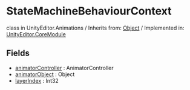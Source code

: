 # StateMachineBehaviourContext
class in UnityEditor.Animations
 / Inherits from: <a href="https://docs.unity3d.com/6000.2/Documentation/ScriptReference/Object.html">Object</a> / Implemented in: <a href="https://docs.unity3d.com/6000.2/Documentation/ScriptReference/UnityEditor.CoreModule.html">UnityEditor.CoreModule</a>

## Fields
- <a href="https://docs.unity3d.com/6000.2/Documentation/ScriptReference/StateMachineBehaviourContext-animatorController.html">animatorController</a> : AnimatorController
- <a href="https://docs.unity3d.com/6000.2/Documentation/ScriptReference/StateMachineBehaviourContext-animatorObject.html">animatorObject</a> : Object
- <a href="https://docs.unity3d.com/6000.2/Documentation/ScriptReference/StateMachineBehaviourContext-layerIndex.html">layerIndex</a> : Int32
